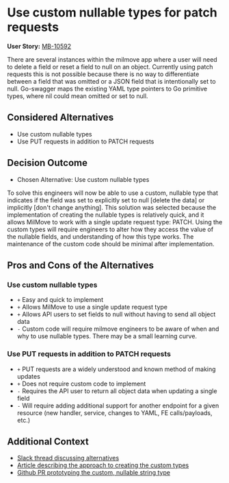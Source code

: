 # Use custom nullable types for patch requests

**User Story:** [MB-10592](https://dp3.atlassian.net/browse/MB-10592)

There are several instances within the milmove app where a user will need to delete a field or reset a field to null on an object. Currently using patch requests this is not possible because there is no way to differentiate between a field that was omitted or a JSON field that is intentionally set to null. Go-swagger maps the existing YAML type pointers to Go primitive types, where nil could mean omitted or set to null.

## Considered Alternatives

* Use custom nullable types
* Use PUT requests in addition to PATCH requests

## Decision Outcome

* Chosen Alternative: Use custom nullable types

To solve this engineers will now be able to use a custom, nullable type that indicates if the field was set to explicitly set to null [delete the data] or implicitly [don't change anything]. This solution was selected because the implementation of creating the nullable types is relatively quick, and it allows MilMove to work with a single update request type: PATCH. Using the custom types will require engineers to alter how they access the value of the nullable fields, and understanding of how this type works. The maintenance of the custom code should be minimal after implementation.

## Pros and Cons of the Alternatives

### Use custom nullable types

* `+` Easy and quick to implement
* `+` Allows MilMove to use a single update request type
* `+` Allows API users to set fields to null without having to send all object data
* `-` Custom code will require milmove engineers to be aware of when and why to use nullable types. There may be a small learning curve.

### Use PUT requests in addition to PATCH requests

* `+` PUT requests are a widely understood and known method of making updates
* `+` Does not require custom code to implement
* `-` Requires the API user to return all object data when updating a single field
* `-` Will require adding additional support for another endpoint for a given resource (new handler, service, changes to YAML, FE calls/payloads, etc.)

## Additional Context

* [Slack thread discussing alternatives](https://ustcdp3.slack.com/archives/CP6PTUPQF/p1638833895016700)
* [Article describing the approach to creating the custom types](https://romanyx90.medium.com/handling-json-null-or-missing-values-with-go-swagger-4d7f37a2a7ca)
* [Github PR prototyping the custom, nullable string type](https://github.com/transcom/mymove/pull/7881)
